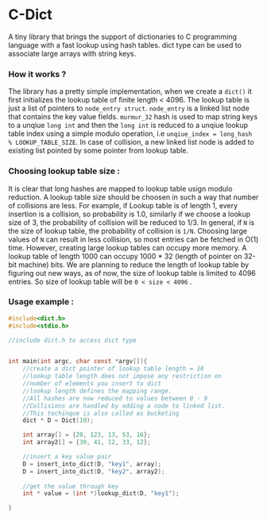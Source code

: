 # C-Dict
A tiny library that brings the support of dictionaries to C programming language with a fast lookup using hash tables. dict type can be used to associate large arrays with string keys. 


### How it works ?
The library has a pretty simple implementation, when we create a `dict()` it first initializes the lookup table of finite length < 4096.
The lookup table is just a list of pointers to `node_entry struct`. `node_entry` is a linked list node that contains the key value fields.
`murmur_32` hash is used to map string keys to a unqiue `long int` and then the `long int` is reduced to a unqiue lookup table index using a simple
modulo operation, i.e `unqiue_index = long_hash % LOOKUP_TABLE_SIZE`. In case of collision, a new linked list node is added to existing list pointed by some pointer
from lookup table.

### Choosing lookup table size :
It is clear that long hashes are mapped to lookup table usign modulo reduction. A lookup table size should be choosen in such a way that number of collisions are less.
For example, if Lookup table is of length 1, every insertion is a collision, so probability is 1.0, similarly if we choose a lookup size of 3, the probability of
collision will be reduced to 1/3. In general, if `N` is the size of lookup table, the probability of collision is `1/N`. Choosing large values of `N` can result in less collision,
so most entries can be fetched in O(1) time. However, creating large lookup tables can occupy more memory. A lookup table of 
length 1000 can occupy 1000 * 32 (length of pointer on 32-bit machine) bits. We are planning to reduce the length of lookup table by figuring out new ways,
as of now, the size of lookup table is limited to 4096 entries. So size of lookup table will be `0 < size < 4096` .

### Usage example : 

```C
#include<dict.h>
#include<stdio.h>

//include dict.h to access dict type


int main(int argc, char const *argv[]){
    //create a dict pointer of lookup table length = 10
    //lookup table length does not impose any restriction on
    //number of elements you insert to dict
    //lookup length defines the mapping range. 
    //All hashes are now reduced to values between 0 - 9
    //Collisions are handled by adding a node to linked list.
    //This techinque is also called as bucketing
    dict * D = Dict(10);

    int array[] = {20, 123, 13, 53, 16};
    int array2[] = {30, 41, 12, 33, 12};

    //insert a key value pair
    D = insert_into_dict(D, "key1", array);
    D = insert_into_dict(D, "key2", array2);
    
    //get the value through key
    int * value = (int *)lookup_dict(D, "key1");

}

```
